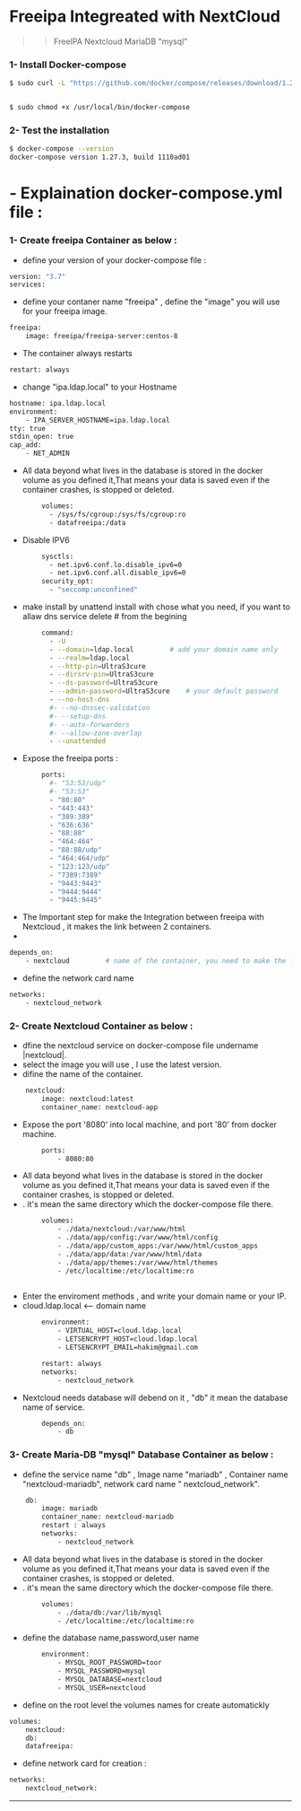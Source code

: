 # Freeipa Integreated with NextCloud
>> FreeIPA
> Nextcloud
> MariaDB "mysql"

### 1- Install Docker-compose
```sh
$ sudo curl -L "https://github.com/docker/compose/releases/download/1.27.3/docker-compose-$(uname -s)-$(uname -m)" -o /usr/local/bin/docker-compose
```
```sh
```

```sh
$ sudo chmod +x /usr/local/bin/docker-compose
```
### 2- Test the installation
```sh
$ docker-compose --version
docker-compose version 1.27.3, build 1110ad01
```
# - Explaination docker-compose.yml file :

### 1- Create freeipa Container as below :
- define your version of your docker-compose file :
```sh
version: "3.7"
services:
```
- define your contaner name "freeipa" , define the "image" you will use for your freeipa image.

```sh
freeipa:
    image: freeipa/freeipa-server:centos-8
```
- The container always restarts
```sh
restart: always
```
- change "ipa.ldap.local" to your Hostname

``` sh
hostname: ipa.ldap.local
environment:
    - IPA_SERVER_HOSTNAME=ipa.ldap.local
tty: true
stdin_open: true
cap_add:
    - NET_ADMIN
```

- All data beyond what lives in the database is stored in the docker volume as you defined it,That means your data is saved even if the container crashes, is stopped or deleted.

```sh
        volumes:
          - /sys/fs/cgroup:/sys/fs/cgroup:ro
          - datafreeipa:/data
```

- Disable IPV6
```sh
        sysctls:
          - net.ipv6.conf.lo.disable_ipv6=0
          - net.ipv6.conf.all.disable_ipv6=0
        security_opt:
          - "seccomp:unconfined"
```

- make install by unattend install with chose what you need, if you want to allaw dns service delete # from the begining

```sh
        command:
          - -U
          - --domain=ldap.local         # add your domain name only
          - --realm=ldap.local
          - --http-pin=UltraS3cure
          - --dirsrv-pin=UltraS3cure
          - --ds-password=UltraS3cure       
          - --admin-password=UltraS3cure    # your default password
          - --no-host-dns
          #- --no-dnssec-validation
          #- --setup-dns
          #- --auto-forwarders
          #- --allow-zone-overlap
          - --unattended
```

- Expose the freeipa ports :

```sh
        ports:
          #- "53:53/udp"
          #- "53:53"
          - "80:80"
          - "443:443"
          - "389:389"
          - "636:636"
          - "88:88"
          - "464:464"
          - "88:88/udp"
          - "464:464/udp"
          - "123:123/udp"
          - "7389:7389"
          - "9443:9443"
          - "9444:9444"
          - "9445:9445"
```

- The Important step for make the Integration between freeipa with Nextcloud , it makes the link between 2 containers.
- 

```sh 
depends_on:
    - nextcloud         # name of the container, you need to make the link.      
```
- define the network card name

```sh
networks:
    - nextcloud_network
```

### 2- Create Nextcloud Container as below :

-  dfine the nextcloud service on docker-compose file undername |nextcloud|.
-  select the image you will use , I use the latest version.
-  difine the name of the container.
```sh
    nextcloud:
        image: nextcloud:latest
        container_name: nextcloud-app
```
- Expose the port '8080' into local machine, and port '80' from docker machine.

```sh
        ports: 
            - 8080:80
```
- All data beyond what lives in the database is stored in the docker volume as you defined it,That means your data is saved even if the container crashes, is stopped or deleted.
- . it's mean the same directory which the docker-compose file there.
```sh
        volumes:
            - ./data/nextcloud:/var/www/html
            - ./data/app/config:/var/www/html/config
            - ./data/app/custom_apps:/var/www/html/custom_apps
            - ./data/app/data:/var/www/html/data
            - ./data/app/themes:/var/www/html/themes
            - /etc/localtime:/etc/localtime:ro
                        
```
- Enter the enviroment methods , and write your domain name or your IP.
- cloud.ldap.local <-- domain name
```sh
        environment:
            - VIRTUAL_HOST=cloud.ldap.local
            - LETSENCRYPT_HOST=cloud.ldap.local
            - LETSENCRYPT_EMAIL=hakim@gmail.com
```

```sh
        restart: always
        networks:
            - nextcloud_network
```
- Nextcloud needs database will debend on it , "db" it mean the database name of service.
```sh
        depends_on:
            - db
```
### 3- Create Maria-DB "mysql" Database Container as below :
- define the service name "db" , Image name "mariadb" , Container name "nextcloud-mariadb", network card name " nextcloud_network".

```sh
    db:
        image: mariadb
        container_name: nextcloud-mariadb
        restart : always
        networks:
            - nextcloud_network
```
- All data beyond what lives in the database is stored in the docker volume as you defined it,That means your data is saved even if the container crashes, is stopped or deleted.
- . it's mean the same directory which the docker-compose file there.
```sh
        volumes:
            - ./data/db:/var/lib/mysql
            - /etc/localtime:/etc/localtime:ro
```

- define the database name,password,user name
```sh
        environment:
            - MYSQL_ROOT_PASSWORD=toor
            - MYSQL_PASSWORD=mysql
            - MYSQL_DATABASE=nextcloud
            - MYSQL_USER=nextcloud
```
- define on the root level the volumes names for create automatickly
```sh
volumes:
    nextcloud:
    db:
    datafreeipa:
```
- define network card for creation :
```sh
networks:
    nextcloud_network:
```
--------------------------------------------------------------------------------------------
#
